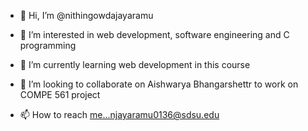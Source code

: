 - 👋 Hi, I’m @nithingowdajayaramu
- 👀 I’m interested in web development, software engineering and C programming
- 🌱 I’m currently learning web development in this course
- 💞️ I’m looking to collaborate on Aishwarya Bhangarshettr to work on COMPE 561 project

- 📫 How to reach me...njayaramu0136@sdsu.edu


